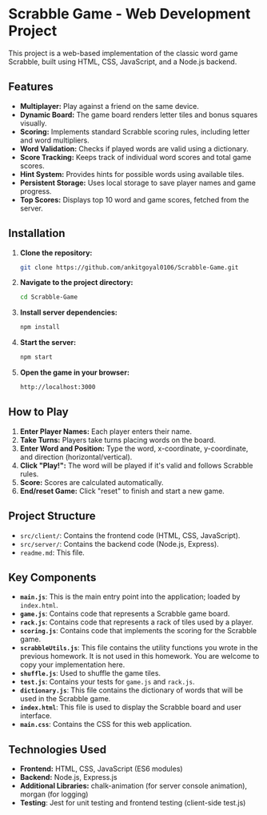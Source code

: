 
# **Scrabble Game - Web Development Project**

This project is a web-based implementation of the classic word game Scrabble, built using HTML, CSS, JavaScript, and a Node.js backend.

## Features

*   **Multiplayer:** Play against a friend on the same device.
*   **Dynamic Board:** The game board renders letter tiles and bonus squares visually.
*   **Scoring:** Implements standard Scrabble scoring rules, including letter and word multipliers.
*   **Word Validation:** Checks if played words are valid using a dictionary.
*   **Score Tracking:** Keeps track of individual word scores and total game scores.
*   **Hint System:** Provides hints for possible words using available tiles.
*   **Persistent Storage:** Uses local storage to save player names and game progress.
*   **Top Scores:** Displays top 10 word and game scores, fetched from the server.

## Installation

1.  **Clone the repository:**
    ```bash
    git clone https://github.com/ankitgoyal0106/Scrabble-Game.git
    ```
2.  **Navigate to the project directory:**
    ```bash
    cd Scrabble-Game
    ```
3.  **Install server dependencies:**
    ```bash
    npm install
    ```
4.  **Start the server:**
    ```bash
    npm start 
    ```
5.  **Open the game in your browser:**
    ```bash
    http://localhost:3000
    ```

## How to Play

1.  **Enter Player Names:** Each player enters their name.
2.  **Take Turns:** Players take turns placing words on the board.
3.  **Enter Word and Position:** Type the word, x-coordinate, y-coordinate, and direction (horizontal/vertical).
4.  **Click "Play!":** The word will be played if it's valid and follows Scrabble rules.
5.  **Score:** Scores are calculated automatically.
6.  **End/reset Game:** Click "reset" to finish and start a new game.

## Project Structure

*   `src/client/`: Contains the frontend code (HTML, CSS, JavaScript).
*   `src/server/`: Contains the backend code (Node.js, Express).
*   `readme.md`: This file.

## Key Components
- **`main.js`**: This is the main entry point into the application; loaded by `index.html`.  
- **`game.js`**: Contains code that represents a Scrabble game board.  
- **`rack.js`**: Contains code that represents a rack of tiles used by a player.  
- **`scoring.js`**: Contains code that implements the scoring for the Scrabble game.  
- **`scrabbleUtils.js`**: This file contains the utility functions you wrote in the previous homework. It is not used in this homework. You are welcome to copy your implementation here.  
- **`shuffle.js`**: Used to shuffle the game tiles.  
- **`test.js`**: Contains your tests for `game.js` and `rack.js`.  
- **`dictionary.js`**: This file contains the dictionary of words that will be used in the Scrabble game.  
- **`index.html`**: This file is used to display the Scrabble board and user interface.  
- **`main.css`**: Contains the CSS for this web application.  

## Technologies Used

*   **Frontend:** HTML, CSS, JavaScript (ES6 modules)
*   **Backend:** Node.js, Express.js
*   **Additional Libraries:** chalk-animation (for server console animation), morgan (for logging) 
*   **Testing**: Jest for unit testing and frontend testing (client-side test.js)
